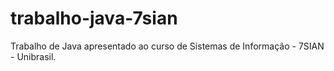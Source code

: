 trabalho-java-7sian
===================

Trabalho de Java apresentado ao curso de Sistemas de Informação - 7SIAN - Unibrasil.